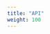 ```yaml
---
title: "API"
weight: 100
---
```


<link rel="stylesheet" type="text/css" href="/css/swagger-ui.css">
<style>
  body {
    line-height: 1.7;
  }
  .swagger-ui .info .title small pre {
    background-color: inherit;
    padding: inherit;
  }
  .swagger-ui .scheme-container { display: none !important; } 
</style>

<div id="swagger-ui"></div>

<script src="/js/swagger-ui-bundle.js"> </script>
<script src="/js/swagger-ui-standalone-preset.js"> </script>
<script>
  window.onload = function () {
    // Begin Swagger UI call region
    const ui = SwaggerUIBundle({
      url: "/v2.0/swagger.yaml",
      dom_id: '#swagger-ui',
      deepLinking: true,
      presets: [
        SwaggerUIBundle.presets.apis,
        SwaggerUIStandalonePreset
      ],
      plugins: [
        SwaggerUIBundle.plugins.DownloadUrl
      ],
      layout: "BaseLayout"
    })
    // End Swagger UI call region

    window.ui = ui
  }
</script>
